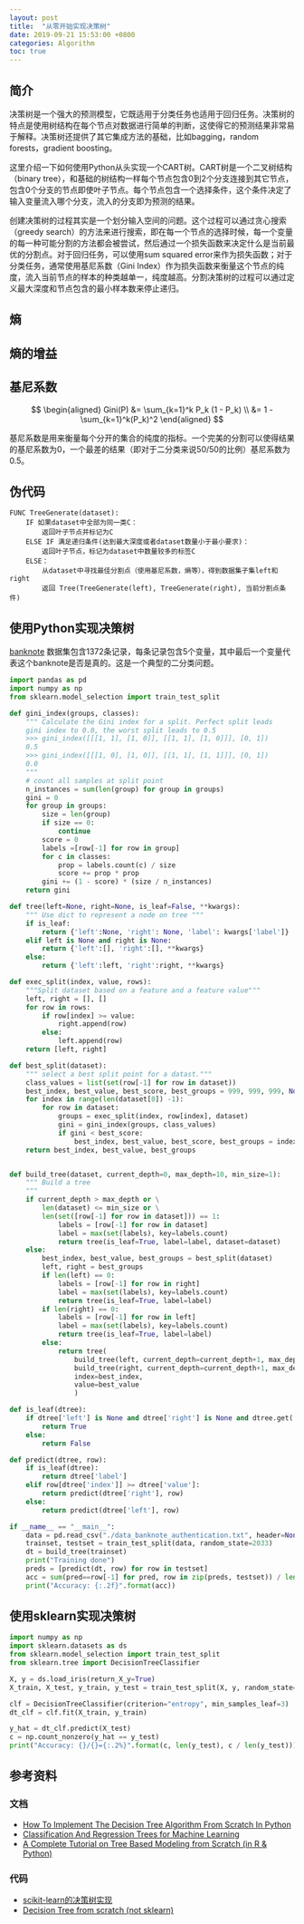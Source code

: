 ```yaml
---
layout: post
title:  "从零开始实现决策树"
date: 2019-09-21 15:53:00 +0800
categories: Algorithm
toc: true
---
```


## 简介

决策树是一个强大的预测模型，它既适用于分类任务也适用于回归任务。决策树的特点是使用树结构在每个节点对数据进行简单的判断，这使得它的预测结果非常易于解释。决策树还提供了其它集成方法的基础，比如bagging，random forests，gradient boosting。

这里介绍一下如何使用Python从头实现一个CART树。CART树是一个二叉树结构（binary tree），和基础的树结构一样每个节点包含0到2个分支连接到其它节点，包含0个分支的节点即使叶子节点。每个节点包含一个选择条件，这个条件决定了输入变量流入哪个分支，流入的分支即为预测的结果。

创建决策树的过程其实是一个划分输入空间的问题。这个过程可以通过贪心搜索（greedy search）的方法来进行搜索，即在每一个节点的选择时候，每一个变量的每一种可能分割的方法都会被尝试，然后通过一个损失函数来决定什么是当前最优的分割点。对于回归任务，可以使用sum squared error来作为损失函数；对于分类任务，通常使用基尼系数（Gini Index）作为损失函数来衡量这个节点的纯度，流入当前节点的样本的种类越单一，纯度越高。分割决策树的过程可以通过定义最大深度和节点包含的最小样本数来停止递归。

## 熵

## 熵的增益

## 基尼系数

$$
\begin{aligned}
Gini(P) &= \sum_{k=1}^k P_k (1 - P_k) \\
		&= 1 - \sum_{k=1}^k(P_k)^2
\end{aligned}
$$

基尼系数是用来衡量每个分开的集合的纯度的指标。一个完美的分割可以使得结果的基尼系数为0，一个最差的结果（即对于二分类来说50/50的比例）基尼系数为0.5。

## 伪代码 

```
FUNC TreeGenerate(dataset):
	IF 如果dataset中全部为同一类C：
		返回叶子节点并标记为C
	ELSE IF 满足递归条件(达到最大深度或者dataset数量小于最小要求)：
		返回叶子节点，标记为dataset中数量较多的标签C
	ELSE：
		从dataset中寻找最佳分割点（使用基尼系数，熵等），得到数据集子集left和right
		返回 Tree(TreeGenerate(left), TreeGenerate(right), 当前分割点条件)	
```



## 使用Python实现决策树

[banknote](http://archive.ics.uci.edu/ml/datasets/banknote+authentication) 数据集包含1372条记录，每条记录包含5个变量，其中最后一个变量代表这个banknote是否是真的。这是一个典型的二分类问题。

```python
import pandas as pd
import numpy as np
from sklearn.model_selection import train_test_split

def gini_index(groups, classes):
    """ Calculate the Gini index for a split. Perfect split leads
    gini index to 0.0, the worst split leads to 0.5
    >>> gini_index([[[1, 1], [1, 0]], [[1, 1], [1, 0]]], [0, 1])
    0.5
    >>> gini_index([[[1, 0], [1, 0]], [[1, 1], [1, 1]]], [0, 1])
    0.0
    """
    # count all samples at split point
    n_instances = sum(len(group) for group in groups)
    gini = 0
    for group in groups:
        size = len(group)
        if size == 0:
            continue
        score = 0
        labels =[row[-1] for row in group]
        for c in classes:
            prop = labels.count(c) / size
            score += prop * prop
        gini += (1 - score) * (size / n_instances)
    return gini

def tree(left=None, right=None, is_leaf=False, **kwargs):
    """ Use dict to represent a node on tree """
    if is_leaf:
        return {'left':None, 'right': None, 'label': kwargs['label']}
    elif left is None and right is None:
        return {'left':[], 'right':[], **kwargs}
    else:
        return {'left':left, 'right':right, **kwargs}

def exec_split(index, value, rows):
    """Split dataset based on a feature and a feature value"""
    left, right = [], []
    for row in rows:
        if row[index] >= value:
            right.append(row)
        else:
            left.append(row)
    return [left, right]

def best_split(dataset):
    """ select a best split point for a datast."""
    class_values = list(set(row[-1] for row in dataset))
    best_index, best_value, best_score, best_groups = 999, 999, 999, None
    for index in range(len(dataset[0]) -1):
        for row in dataset:
            groups = exec_split(index, row[index], dataset)
            gini = gini_index(groups, class_values)
            if gini < best_score:
                best_index, best_value, best_score, best_groups = index, row[index], gini, groups
    return best_index, best_value, best_groups


def build_tree(dataset, current_depth=0, max_depth=10, min_size=1):
    """ Build a tree
    """
    if current_depth > max_depth or \
        len(dataset) <= min_size or \
        len(set([row[-1] for row in dataset])) == 1:
            labels = [row[-1] for row in dataset]
            label = max(set(labels), key=labels.count)
            return tree(is_leaf=True, label=label, dataset=dataset)
    else:
        best_index, best_value, best_groups = best_split(dataset)
        left, right = best_groups
        if len(left) == 0:
            labels = [row[-1] for row in right]
            label = max(set(labels), key=labels.count)
            return tree(is_leaf=True, label=label)
        if len(right) == 0:
            labels = [row[-1] for row in left]
            label = max(set(labels), key=labels.count)
            return tree(is_leaf=True, label=label)
        else:
            return tree(
                build_tree(left, current_depth=current_depth+1, max_depth=max_depth, min_size=min_size), 
                build_tree(right, current_depth=current_depth+1, max_depth=max_depth, min_size=min_size), 
                index=best_index, 
                value=best_value
                )

def is_leaf(dtree):
    if dtree['left'] is None and dtree['right'] is None and dtree.get('label', None) is not None:
        return True
    else:
        return False

def predict(dtree, row):
    if is_leaf(dtree):
        return dtree['label']
    elif row[dtree['index']] >= dtree['value']:
        return predict(dtree['right'], row)
    else:
        return predict(dtree['left'], row)

if __name__ == "__main__":
    data = pd.read_csv("./data_banknote_authentication.txt", header=None).values
    trainset, testset = train_test_split(data, random_state=2033)
    dt = build_tree(trainset)
    print("Training done")
    preds = [predict(dt, row) for row in testset]
    acc = sum(pred==row[-1] for pred, row in zip(preds, testset)) / len(testset)
    print("Accuracy: {:.2f}".format(acc))
```



## 使用sklearn实现决策树

```python
import numpy as np
import sklearn.datasets as ds
from sklearn.model_selection import train_test_split
from sklearn.tree import DecisionTreeClassifier

X, y = ds.load_iris(return_X_y=True)
X_train, X_test, y_train, y_test = train_test_split(X, y, random_state=2033, test_size=0.33)

clf = DecisionTreeClassifier(criterion="entropy", min_samples_leaf=3)
dt_clf = clf.fit(X_train, y_train)

y_hat = dt_clf.predict(X_test)
c = np.count_nonzero(y_hat == y_test)
print("Accuracy: {}/{}={:.2%}".format(c, len(y_test), c / len(y_test)))
```



## 参考资料

### 文档

* [How To Implement The Decision Tree Algorithm From Scratch In Python](https://machinelearningmastery.com/implement-decision-tree-algorithm-scratch-python/)
* [Classification And Regression Trees for Machine Learning](https://machinelearningmastery.com/classification-and-regression-trees-for-machine-learning/)
* [A Complete Tutorial on Tree Based Modeling from Scratch (in R & Python)](https://www.analyticsvidhya.com/blog/2016/04/complete-tutorial-tree-based-modeling-scratch-in-python/)

### 代码

* [scikit-learn的决策树实现](https://github.com/scikit-learn/scikit-learn/blob/1495f6924/sklearn/tree/tree.py)
* [Decision Tree from scratch (not sklearn)](https://www.kaggle.com/jarvvis/decision-tree-from-scratch-not-sklearn)
